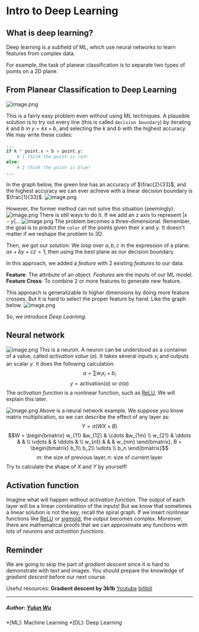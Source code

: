﻿# Intro to Deep Learning

## What is deep learning?
Deep learning is a subfield of ML, which use neural networks to learn features from complex data.

For example, the task of planear classification is to separate two types of points on a 2D plane.

## From Planear Classification to Deep Learning
![image.png](https://i.loli.net/2020/01/12/gemtvVBkQzAsSfn.png)

This is a fairly easy problem even without using ML techniques. A plausible solution is to try out every line (this is called `decision boundary`)  by iterating $k$ and $b$ in $y = kx+b$, and selecting the $k$ and $b$ with the highest accuracy.
We may write these codes:
```python
...
if k * point.x + b > point.y:
	# I think the point is red!
else:
	# I think the point is blue!
...
```

In the graph below, the green line has an accuracy of $\frac{2}{33}$, and the highest accuracy we can ever achieve with a linear decision boundary is $\frac{1}{33}$.
![image.png](https://i.loli.net/2020/01/12/Ffx35pMTHsG4tOK.png)

However, the former method can not solve this situation (seemingly): 
![image.png](https://i.loli.net/2020/01/12/IH6mUq1ziBC2JbQ.png)
There is still ways to do it.
If we add an z axis to represent $|x - y|$...
![image.png](https://i.loli.net/2020/01/12/e5JY2QkRhgrXvGp.png)
The problem becomes a three-dimensional. Remember, the goal is to predict the `color` of the points given their $x$ and $y$. It doesn't matter if we reshape the problem to 3D.

Then, we got our solution:
We loop over $a, b, c$ in the expression of a plane: $ax + by + cz = 1$, then using the best plane as our decision boundary.

In this approach, we added a *feature* with 2 existing *features* to our data.

**Feature**: The attribute of an object. *Features* are the inputs of our ML model.
**Feature Cross**: To combine 2 or more features to generate new feature.

This approach is generalizable to higher dimensions by doing more feature crosses. But it is hard to select the proper feature by hand. Like the graph below.
![image.png](https://i.loli.net/2020/01/12/2WglThiLJnSas8N.png)

So, we introduce *Deep Learning*.

## Neural network
![image.png](https://i.loli.net/2020/01/12/t5lyLQTqNIZuHx1.png)
This is a neuron. A neuron can be understood as a container of a value, called *activation value* ($a$). It takes several inputs $x_i$ and outputs an scalar $y$. It does the following calculation:
$$a = \sum{w_ix_i + b_i}$$
$$y = \text{activation}(a) \text{ or } \sigma(a)$$
The *activation function* is a nonlinear function, such as [ReLU](https://en.wikipedia.org/wiki/Rectifier_(neural_networks)). We will explain this later.

![image.png](https://i.loli.net/2020/01/12/vuzyPFrGVhsjd4I.png)
Above is a neural network example. We suppose you know matrix multiplication, so we can describe the effect of any layer as:
$$Y = \sigma(WX+B)$$
$$W = \begin{bmatrix}
w_{11} &w_{12}  & \cdots &w_{1m} \\ 
w_{21} & \ddots &  & \\ 
\vdots &  & \ddots & \\ 
w_{n1} &  &  & w_{nm}
\end{bmatrix}, B = \begin{bmatrix}
b_1\\ 
b_2\\ 
\vdots \\ 
b_n
\end{bmatrix}$$
$$m\text{: the size of previous layer}, n\text{: size of current layer}$$
Try to calculate the shape of $X$ and $Y$ by yourself!

## Activation function
Imagine what will happen without *activation function*. The output of each layer will be a linear combination of the inputs! But we know that sometimes a linear solution is not the key, recall the spiral graph.
If we insert nonlinear functions like [ReLU](https://en.wikipedia.org/wiki/Rectifier_(neural_networks)) or [sigmoid](https://en.wikipedia.org/wiki/Sigmoid_function), the output becomes complex. Moreover, there are mathematical proofs that we can approximate any functions with lots of *neurons* and *activation functions*.

## Reminder
We are going to skip the part of *gradient descent* since it is hard to demonstrate with text and images.
You should prepare the knowledge of *gradient descent* before our next course.

Useful resources:
**Gradient descent by 3b1b**
[Youtube](https://www.youtube.com/watch?v=IHZwWFHWa-w&list=PLZHQObOWTQDNU6R1_67000Dx_ZCJB-3pi&index=2) [bilibili](https://www.bilibili.com/video/av16144388)

---
##### Author: [Yulun Wu](https://github.com/IDl0T)

*[ML]: Machine Learning
*[DL]: Deep Learning
